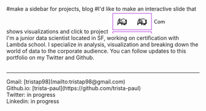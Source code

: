 #make a sidebar for projects, blog
#I'd like to make an interactive slide that shows visualizations and click to project
![he's doing Tamagotchi-squared tests, a pun that only works if you mispronounce one of the words](https://github.com/trista-paul/trista-paul.github.io/blob/master/112625%20(2).png "Test")<br>
I'm a junior data scientist located in SF, working on certification with Lambda school. I specialize in analysis, visualization and breaking down the world of data to the corporate audience. You can follow
updates to this portfolio on my Twitter and Github.<br>
<br>
<hr>
Gmail: [tristap98](mailto:tristap98@gmail.com)<br>
Github.io: [trista-paul](https://github.com/trista-paul)<br>
Twitter: in progress<br>
Linkedin: in progress<br>
